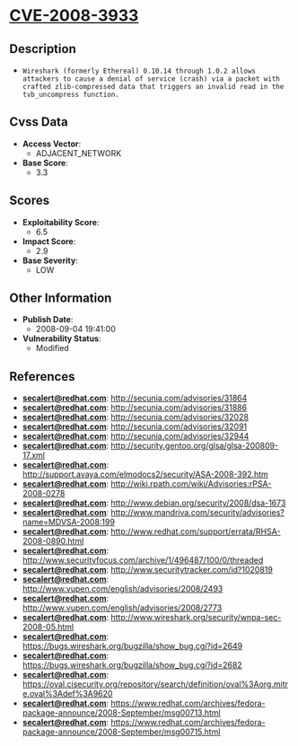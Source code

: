 
# [CVE-2008-3933](http://secunia.com/advisories/31864)

## Description

- `Wireshark (formerly Ethereal) 0.10.14 through 1.0.2 allows attackers to cause a denial of service (crash) via a packet with crafted zlib-compressed data that triggers an invalid read in the tvb_uncompress function.`

## Cvss Data

- **Access Vector**:
  - ADJACENT_NETWORK
- **Base Score**:
  - 3.3

## Scores

- **Exploitability Score**:
  - 6.5
- **Impact Score**:
  - 2.9
- **Base Severity**:
  - LOW

## Other Information

- **Publish Date**:
  - 2008-09-04 19:41:00
- **Vulnerability Status**:
  - Modified

## References

- **secalert@redhat.com**: http://secunia.com/advisories/31864
- **secalert@redhat.com**: http://secunia.com/advisories/31886
- **secalert@redhat.com**: http://secunia.com/advisories/32028
- **secalert@redhat.com**: http://secunia.com/advisories/32091
- **secalert@redhat.com**: http://secunia.com/advisories/32944
- **secalert@redhat.com**: http://security.gentoo.org/glsa/glsa-200809-17.xml
- **secalert@redhat.com**: http://support.avaya.com/elmodocs2/security/ASA-2008-392.htm
- **secalert@redhat.com**: http://wiki.rpath.com/wiki/Advisories:rPSA-2008-0278
- **secalert@redhat.com**: http://www.debian.org/security/2008/dsa-1673
- **secalert@redhat.com**: http://www.mandriva.com/security/advisories?name=MDVSA-2008:199
- **secalert@redhat.com**: http://www.redhat.com/support/errata/RHSA-2008-0890.html
- **secalert@redhat.com**: http://www.securityfocus.com/archive/1/496487/100/0/threaded
- **secalert@redhat.com**: http://www.securitytracker.com/id?1020819
- **secalert@redhat.com**: http://www.vupen.com/english/advisories/2008/2493
- **secalert@redhat.com**: http://www.vupen.com/english/advisories/2008/2773
- **secalert@redhat.com**: http://www.wireshark.org/security/wnpa-sec-2008-05.html
- **secalert@redhat.com**: https://bugs.wireshark.org/bugzilla/show_bug.cgi?id=2649
- **secalert@redhat.com**: https://bugs.wireshark.org/bugzilla/show_bug.cgi?id=2682
- **secalert@redhat.com**: https://oval.cisecurity.org/repository/search/definition/oval%3Aorg.mitre.oval%3Adef%3A9620
- **secalert@redhat.com**: https://www.redhat.com/archives/fedora-package-announce/2008-September/msg00713.html
- **secalert@redhat.com**: https://www.redhat.com/archives/fedora-package-announce/2008-September/msg00715.html
